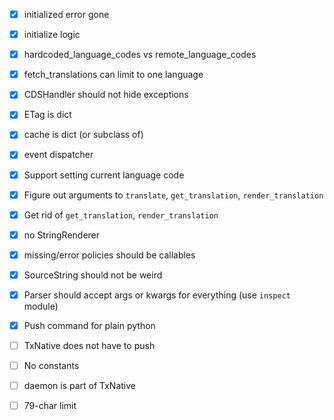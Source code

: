 - [x] initialized error gone
- [x] initialize logic
- [x] hardcoded_language_codes vs remote_language_codes
- [x] fetch_translations can limit to one language
- [x] CDSHandler should not hide exceptions
- [x] ETag is dict
- [x] cache is dict (or subclass of)
- [x] event dispatcher
- [x] Support setting current language code
- [x] Figure out arguments to `translate`, `get_translation`,
      `render_translation`
- [x] Get rid of `get_translation`, `render_translation`
- [x] no StringRenderer
- [x] missing/error policies should be callables
- [x] SourceString should not be weird

- [x] Parser should accept args or kwargs for everything (use `inspect` module)
- [x] Push command for plain python

- [ ] TxNative does not have to push

- [ ] No constants
- [ ] daemon is part of TxNative
- [ ] 79-char limit
